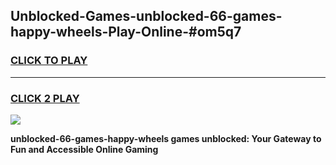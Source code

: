 
## Unblocked-Games-unblocked-66-games-happy-wheels-Play-Online-#om5q7
<h3>
<a href="https://premium.freeplayer.one?title=unblocked-66-games-happy-wheels&ref=27F">CLICK TO PLAY</a></h3>
<hr>

<h3>
<a href="https://premium.freeplayer.one?title=unblocked-66-games-happy-wheels&ref=27F">CLICK 2 PLAY</a>
  
</h3>

<a href="https://premium.freeplayer.one?title=unblocked-66-games-happy-wheels&ref=27F"><img src="https://clearcache.store/games.png"></a>


**unblocked-66-games-happy-wheels games unblocked: Your Gateway to Fun and Accessible Online Gaming**
